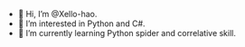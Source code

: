 - 👋 Hi, I’m @Xello-hao.
- 👀 I’m interested in Python and C#.
- 🌱 I’m currently learning Python spider and correlative skill.


<!---
Xello-hao/Xello-hao is a ✨ special ✨ repository because its `README.md` (this file) appears on your GitHub profile.
You can click the Preview link to take a look at your changes.
--->
